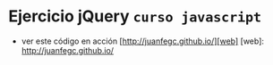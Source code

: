 # Ejercicio jQuery `curso javascript`

- ver este código en acción [http://juanfegc.github.io/][web]
[web]: http://juanfegc.github.io/
